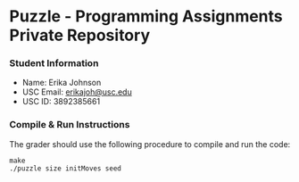 # Puzzle - Programming Assignments Private Repository
### Student Information
  + Name: Erika Johnson
  + USC Email: erikajoh@usc.edu
  + USC ID: 3892385661

### Compile & Run Instructions
The grader should use the following procedure to compile and run the code:
```shell
make
./puzzle size initMoves seed
```
